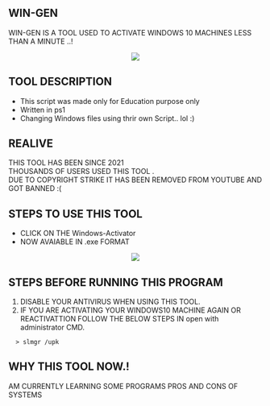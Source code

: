 ## WIN-GEN
WIN-GEN IS A TOOL USED TO ACTIVATE WINDOWS 10 MACHINES LESS THAN A MINUTE ..!
<center><img src="https://raw.githubusercontent.com/Whitecat18/windows-10-Activator/main/image/Intro.PNG" ></center>

## TOOL DESCRIPTION
* This script was made only for Education purpose only
* Written in ps1 
* Changing Windows files using thrir own Script.. lol :)

## REALIVE
THIS TOOL HAS BEEN SINCE 2021 <br>
THOUSANDS OF USERS USED THIS TOOL . <br>
DUE TO COPYRIGHT STRIKE IT HAS BEEN REMOVED FROM YOUTUBE AND GOT BANNED :(

## STEPS TO USE THIS TOOL
* CLICK ON THE Windows-Activator
* NOW AVAIABLE IN .exe FORMAT 

<center><img src="https://raw.githubusercontent.com/Whitecat18/windows-10-Activator/main/image/main%20page.PNG" ></center>

## STEPS BEFORE RUNNING THIS PROGRAM 

1. DISABLE YOUR ANTIVIRUS WHEN USING THIS TOOL.
2. IF YOU ARE ACTIVATING YOUR WINDOWS10 MACHINE AGAIN OR REACTIVATTION FOLLOW THE BELOW STEPS IN open with administrator CMD.

```
  > slmgr /upk
```

## WHY THIS TOOL NOW.!
AM CURRENTLY LEARNING SOME PROGRAMS PROS AND CONS OF SYSTEMS


